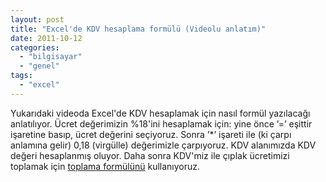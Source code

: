 ```yaml
---
layout: post
title: "Excel'de KDV hesaplama formülü (Videolu anlatım)"
date: 2011-10-12
categories: 
  - "bilgisayar"
  - "genel"
tags: 
  - "excel"
---
```


Yukarıdaki videoda Excel'de KDV hesaplamak için nasıl formül yazılacağı anlatılıyor. Ücret değerimizin %18'ini hesaplamak için: yine önce ’=’ eşittir işaretine basıp, ücret değerini seçiyoruz. Sonra ’\*’ işareti ile (ki çarpı anlamına gelir) 0,18 (virgülle) değerimizle çarpıyoruz. KDV alanımızda KDV değeri hesaplanmış oluyor. Daha sonra KDV'miz ile çıplak ücretimizi toplamak için [toplama formülünü](http://herkes-icin-excel.blogspot.com/2011/06/excelde-formul-yazmaya-giris-ve-basit.html) kullanıyoruz.
